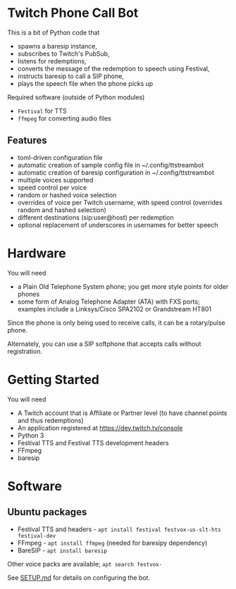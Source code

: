 # Twitch Phone Call Bot

This is a bit of Python code that
* spawns a baresip instance,
* subscribes to Twitch's PubSub,
* listens for redemptions,
* converts the message of the redemption to speech using Festival,
* instructs baresip to call a SIP phone,
* plays the speech file when the phone picks up

Required software (outside of Python modules)
 - `Festival` for TTS
 - `ffmpeg` for converting audio files

## Features
* toml-driven configuration file
* automatic creation of sample config file in ~/.config/ttstreambot
* automatic creation of baresip configuration in ~/.config/ttstreambot
* multiple voices supported
* speed control per voice
* random or hashed voice selection
* overrides of voice per Twitch username, with speed control (overrides random and hashed selection)
* different destinations (sip:user@host) per redemption
* optional replacement of underscores in usernames for better speech

# Hardware

You will need
- a Plain Old Telephone System phone; you get more style points for older phones
- some form of Analog Telephone Adapter (ATA) with FXS ports; examples include a Linksys/Cisco SPA2102 or Grandstream HT801

Since the phone is only being used to receive calls, it can be a rotary/pulse phone.

Alternately, you can use a SIP softphone that accepts calls without registration.

# Getting Started

You will need
- A Twitch account that is Affiliate or Partner level (to have channel points and thus redemptions)
- An application registered at https://dev.twitch.tv/console
- Python 3
- Festival TTS and Festival TTS development headers
- FFmpeg
- baresip

# Software

## Ubuntu packages
- Festival TTS and headers - `apt install festival festvox-us-slt-hts festival-dev`
- FFmpeg - `apt install ffmpeg` (needed for baresipy dependency)
- BareSIP - `apt install baresip`

Other voice packs are available; `apt search festvox-`

See [SETUP.md](SETUP.md) for details on configuring the bot.